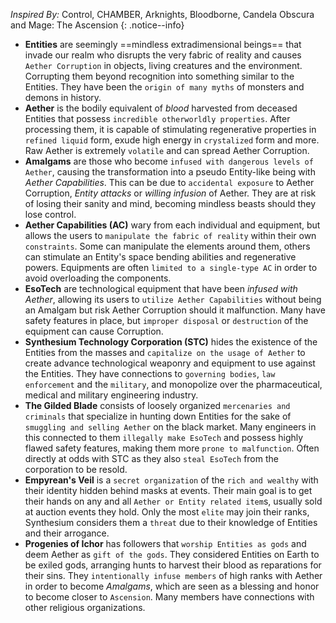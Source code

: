 *Inspired By:* Control, CHAMBER, Arknights, Bloodborne, Candela Obscura and Mage: The Ascension
{: .notice--info}

- **Entities** are seemingly ==mindless extradimensional beings== that invade our realm who disrupts the very fabric of reality and causes `Aether Corruption` in objects, living creatures and the environment. Corrupting them beyond recognition into something similar to the Entities. They have been the `origin of many myths` of monsters and demons in history. 
- **Aether** is the bodily equivalent of *blood* harvested from deceased Entities that possess `incredible otherworldly properties`. After processing them, it is capable of  stimulating regenerative properties in `refined liquid` form, exude high energy in `crystalized` form and more. Raw Aether is extremely `volatile` and can spread Aether Corruption. 
- **Amalgams** are those who become `infused with dangerous levels of Aether`, causing the transformation into a pseudo Entity-like being with *Aether Capabilities*. This can be due to `accidental exposure` to Aether Corruption, *Entity attacks* or *willing infusion* of Aether. They are at risk of losing their sanity and mind, becoming mindless beasts should they lose control. 
- **Aether Capabilities (AC)** wary from each individual and equipment, but allows the users to `manipulate the fabric of reality` within their own `constraints`. Some can manipulate the elements around them, others can stimulate an Entity's space bending abilities and regenerative powers. Equipments are often `limited to a single-type AC` in order to avoid overloading the components. 
- **EsoTech** are technological equipment that have been *infused with Aether*, allowing its users to `utilize Aether Capabilities` without being an Amalgam but risk Aether Corruption should it malfunction. Many have safety features in place, but `improper disposal` or `destruction` of the equipment can cause Corruption.
- **Synthesium Technology Corporation (STC)** hides the existence of the Entities from the masses and `capitalize on the usage of Aether` to create advance technological weaponry and equipment to use against the Entities. They have connections to `governing bodies`, `law enforcement` and the `military`, and monopolize over the pharmaceutical, medical and military engineering industry. 
- **The Gilded Blade** consists of loosely organized `mercenaries and criminals` that specialize in hunting down Entities for the sake of `smuggling and selling Aether` on the black market. Many engineers in this connected to them `illegally make EsoTech` and possess highly flawed safety features, making them more `prone to malfunction`. Often directly at odds with STC as they also `steal EsoTech` from the corporation to be resold. 
- **Empyrean's Veil** is a `secret organization` of the `rich and wealthy` with their identity hidden behind masks at events. Their main goal is to get their hands on any and all `Aether or Entity related item`s, usually sold at auction events they hold. Only the most `elite` may join their ranks, Synthesium considers them a `threat` due to their knowledge of Entities and their arrogance. 
- **Progenies of Ichor** has followers that `worship Entities as gods` and deem Aether as `gift of the gods`. They considered Entities on Earth to be exiled gods, arranging hunts to harvest their blood as reparations for their sins. They `intentionally infuse members` of high ranks with Aether in order to become *Amalgams*, which are seen as a blessing and honor to become closer to `Ascension`. Many members have connections with other religious organizations. 

